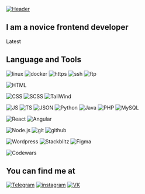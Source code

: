 [![Header](<https://github.com/ruslanbadaev01/ruslanbadaev01/blob/main/assets/6vIk%20(3).gif>)](https://github.com/ruslanbadaev01)

## I am a novice frontend developer

Latest

## Language and Tools

![linux](https://img.shields.io/badge/Linux-ebc0c0?style=for-the-badge&logo=linux&logoColor=000)
![docker](https://img.shields.io/badge/docker-ebc0c0?style=for-the-badge&logo=docker)
![https](https://img.shields.io/badge/https/http-ebc0c0?style=for-the-badge&logo=https)
![ssh](https://img.shields.io/badge/ssh-ebc0c0?style=for-the-badge&logo=ssh)
![ftp](https://img.shields.io/badge/ftp-ebc0c0?style=for-the-badge&logo=ftp)

![HTML](https://img.shields.io/badge/HTML5-ebc0c0?style=for-the-badge&logo=html5)

![CSS](https://img.shields.io/badge/CSS3-ebc0c0?style=for-the-badge&logo=css3&logoColor=4e6af5)
![SCSS](https://img.shields.io/badge/SCSS-ebc0c0?style=for-the-badge&logo=sass&logoColor=faa0a0)
![TailWind](https://img.shields.io/badge/Tailwind-ebc0c0?style=for-the-badge&logo=tailwindcss&logoColor=63a6f2)

![JS](https://img.shields.io/badge/JavaScript-ebc0c0?style=for-the-badge&logo=JavaScript)
![TS](https://img.shields.io/badge/TypeScript-ebc0c0?style=for-the-badge&logo=TypeScript)
![JSON](https://img.shields.io/badge/JSON-ebc0c0?style=for-the-badge&logo=JSON)
![Python](https://img.shields.io/badge/Python-ebc0c0?style=for-the-badge&logo=Python)
![Java](https://img.shields.io/badge/Java-ebc0c0?style=for-the-badge&logo=Java)
![PHP](https://img.shields.io/badge/PHP-ebc0c0?style=for-the-badge&logo=php)
![MySQL](https://img.shields.io/badge/MySQL-ebc0c0?style=for-the-badge&logo=mysql)

![React](https://img.shields.io/badge/React-ebc0c0?style=for-the-badge&logo=React)
![Angular](https://img.shields.io/badge/Angular-ebc0c0?style=for-the-badge&logo=Angular&logoColor=fa0000)

![Node.js](https://img.shields.io/badge/node.js-ebc0c0?style=for-the-badge&logo=node.js)
![git](https://img.shields.io/badge/Git-ebc0c0?style=for-the-badge&logo=git)
![github](https://img.shields.io/badge/GitHub-ebc0c0?style=for-the-badge&logo=github)

![Wordpress](https://img.shields.io/badge/Wordpress-ebc0c0?style=for-the-badge&logo=wordpress&logoColor=248ff2)
![Stackblitz](https://img.shields.io/badge/Stackblitz-ebc0c0?style=for-the-badge&logo=stackblitz&logoColor=f29224)
![Figma](https://img.shields.io/badge/Figma-ebc0c0?style=for-the-badge&logo=figma)

![Codewars](https://img.shields.io/badge/Codewars-ebc0c0?style=for-the-badge&logo=codewars&logoColor=fc0303)

## You can find me at

[![Telegram](https://img.shields.io/badge/Telegram-ebc0c0?style=for-the-badge&logo=Telegram)](https://t.me/l0c_d0g)
[![instagram](https://img.shields.io/badge/instagram-ebc0c0?style=for-the-badge&logo=instagram)](https://www.instagram.com/ni.xuyace)
[![VK](https://img.shields.io/badge/VK-ebc0c0?style=for-the-badge&logo=VK&logoColor=248ff2)](https://vk.com/lc_dg)
